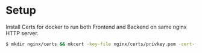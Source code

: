 # Setup

Install Certs for docker to run both Frontend and Backend on same nginx HTTP server.

```sh
$ mkdir nginx/certs && mkcert -key-file nginx/certs/privkey.pem -cert-file nginx/certs/fullchain.pem cloud.gluu.local
```
